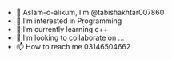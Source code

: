 - 👋 Aslam-o-alikum, I’m @tabishakhtar007860
- 👀 I’m interested in Programming
- 🌱 I’m currently learning  c++
- 💞️ I’m looking to collaborate on ...
- 📫 How to reach me 03146504662

<!---
tabishakhtar007860/tabishakhtar007860 is a ✨ special ✨ repository because its `README.md` (this file) appears on your GitHub profile.
You can click the Preview link to take a look at your changes.
--->
